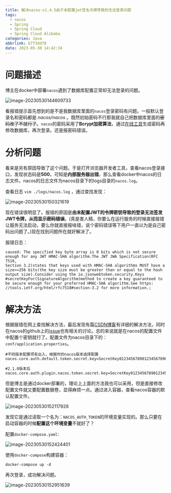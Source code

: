 ```yaml
---
title: 解决nacos-v1.4.5由于未配置jwt签名令牌导致的无法登录问题
tags:
  - nacos
  - Spring
  - Spring Cloud
  - Spring Cloud Alibaba
categories: Java
abbrlink: b7f3dd78
date: 2023-05-30 14:42:34
---
```


# 问题描述

博主在docker中部署`nacos`遇到了数据库配置正常却无法登录的问题。

![image-20230530144609733](https://fastly.jsdelivr.net/gh/Echo-xzp/Resource/img/image-20230530144609733.png)

看报错提示首先想到的是不是我数据库里面的`nacos`登录密码有问题。一般默认登录名和密码都是 *nacos/nacos* 。既然初始密码不行那我就自己把数据库里面的~~密码改了不就行了~~。`nacos`的密码采用了**Bcrypt加密算法**，通过[在线工具](https://www.jisuan.mobi/nX7.html)生成密码再修改数据库，再次登录。还是报密码错误。

# 分析问题

看来是另有原因导致了这个问题。于是打开浏览器开发者工具，查看nacos登录接口，发现状态码是**500**，可知是**内部服务器出错**。那么查看docker中nacos的日志文件。nacos的日志文件为nacos目录下的logs目录的`nacos.log`。

查看日志 `vim ./logs/nacos.log` ，通过查找发现：

![image-20230530150321619](https://fastly.jsdelivr.net/gh/Echo-xzp/Resource/img/image-20230530150321619.png)



现在错误很明显了。报错的原因是**由未配置JWT的令牌密钥导致的登录无法签发JWT令牌，从而显示~~密码错误~~**。(真是害人精，你要么在运行服务的时候直接报错让服务无法启动，要么你就直接报啥错，说个密码错误等下用户一直以为是自己密码出问题了。)现在找到问题所在就好解决了。

报错日志：

```
caused: The specified key byte array is 0 bits which is not secure enough for any JWT HMAC-SHA algorithm.The JWT JWA Specification(RFC 7518,
Section 3.2)states that keys used with HMAC-SHA algorithms MUST have a size>=256 bits(the key size must be greater than or equal to the hash output size).Consider using the io.jsonwebtoken.security.Keys #secretKeyFor(SignatureAlgorithm)method to create a key guaranteed to be secure enough for your preferred HMAC-SHA algorithm.See https: //tools.ietf.org/html/rfc7518#section-3.2 for more information.;
```



# 解决方法

根据报错在网上查找解决方法，最后发现有篇[CSDN博客](https://blog.csdn.net/dawei1980/article/details/129315241)有详细的解决方法，同时在nacos的github上的[issue](https://github.com/alibaba/nacos/issues/10047)也有相关的讨论。总的来说就是在nacos的配置文件中配置个密钥就行了。配置文件为nacos目录下的：`conf/application.properties`。

```
#不同版本配置项有出入，根据你的nacos版本选择配置
nacos.core.auth.default.token.secret.key=SecretKey012345678901234567890123456789012345678901234567890123456789

#2.1.0版本后
nacos.core.auth.plugin.nacos.token.secret.key=SecretKey012345678901234567890123456789012345678901234567890123456789
```

但是博主是通过docker部署的，理论上上面的方法我也可以采用，但是直接修改配置文件就又要配置数据卷，显得麻烦一点。通过进入容器，查看nacos容器的默认配置文件。

![image-20230530152117928](https://fastly.jsdelivr.net/gh/Echo-xzp/Resource/img/image-20230530152117928.png)

发现它是通过读取一个名为：`NACOS_AUTH_TOKEN`的环境变量实现的。那么只要在启动容器的时候**配置这个环境变量**不就好了？

配置`docker-compose.yaml`:

![image-20230530152424401](https://fastly.jsdelivr.net/gh/Echo-xzp/Resource/img/image-20230530152424401.png)

使用`docker-compose`构建容器：

```
docker-compose up -d
```

再次登录，成功解决问题。

![image-20230530152951639](https://fastly.jsdelivr.net/gh/Echo-xzp/Resource/img/image-20230530152951639.png)

